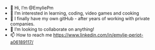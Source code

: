 - 👋 Hi, I’m @EmyliePm
- 👀 I’m interested in learning, coding, video games and cooking
- 🌱 I finally have my own gitHub - after years of working with private companies. 
- 💞️ I’m looking to collaborate on anything!
- 📫 How to reach me https://www.linkedin.com/in/emylie-periot-a06189117/


<!---
EmyliePm/EmyliePm is a ✨ special ✨ repository because its `README.md` (this file) appears on your GitHub profile.
You can click the Preview link to take a look at your changes.
--->
